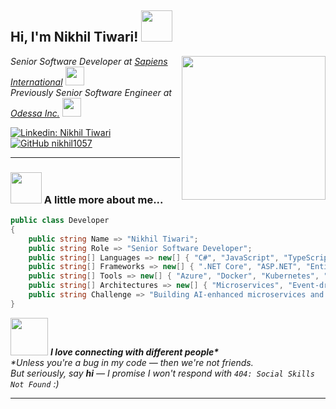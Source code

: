 <h2> Hi, I'm Nikhil Tiwari! <img src="https://media0.giphy.com/media/v1.Y2lkPTc5MGI3NjExajdsdDAza3kyb2UxaGZtazhmMWw0Y21mY2sxYnYzbHNzMjhpeng0bCZlcD12MV9pbnRlcm5hbF9naWZfYnlfaWQmY3Q9cw/TyjVA0RKyHznHqiTD1/giphy.gif" width="50"></h2>
<img align='right' src="https://media0.giphy.com/media/v1.Y2lkPTc5MGI3NjExc3l4czJwbGVqNGJ4a3VwY3dvODhkeXdoYWM1M2wzNGJyOHR4YTl0ZiZlcD12MV9pbnRlcm5hbF9naWZfYnlfaWQmY3Q9cw/Oj25fisQ3zhukVWY96/giphy.gif" width="230">

<p><em>Senior Software Developer at <a href="https://www.sapiens.com/">Sapiens International</a> <img src="https://media4.giphy.com/media/v1.Y2lkPTc5MGI3NjExeXdsbm1hdWtiajNyOW5vYnptY2pob2tvMWRoYWx5d2F1amFpOGxkeSZlcD12MV9pbnRlcm5hbF9naWZfYnlfaWQmY3Q9cw/2DMN31jEeBLVJQGXz6/giphy.gif" width="30"></br>Previously Senior Software Engineer at <a href="https://www.odessainc.com/">Odessa Inc.</a> <img src="https://media.giphy.com/media/WUlplcMpOCEmTGBtBW/giphy.gif" width="30"></em></p>

[![Linkedin: Nikhil Tiwari](https://img.shields.io/badge/-yourname-blue?style=flat-square&logo=Linkedin&logoColor=white&link=https://www.linkedin.com/in/yourname/)](https://www.linkedin.com/in/nikhiltiwari1057/)
[![GitHub nikhil1057](https://img.shields.io/github/followers/yourhandle?label=follow&style=social)](https://github.com/nikhil1057)

---

### <img src="https://media.giphy.com/media/VgCDAzcKvsR6OM0uWg/giphy.gif" width="50"> A little more about me...

```csharp
public class Developer
{
    public string Name => "Nikhil Tiwari";
    public string Role => "Senior Software Developer";
    public string[] Languages => new[] { "C#", "JavaScript", "TypeScript", "SQL" };
    public string[] Frameworks => new[] { ".NET Core", "ASP.NET", "Entity Framework", "Angular" };
    public string[] Tools => new[] { "Azure", "Docker", "Kubernetes", "Redis", "RabbitMQ", "GitHub Actions" };
    public string[] Architectures => new[] { "Microservices", "Event-driven", "CQRS", "Clean Architecture" };
    public string Challenge => "Building AI-enhanced microservices and gamified platforms for learning.";
}

```

<img src="https://media.giphy.com/media/LnQjpWaON8nhr21vNW/giphy.gif" width="60"> <em><b>I love connecting with different people*</b>  
*Unless you're a bug in my code — then we're not friends.  
But seriously, say <b>hi</b> — I promise I won't respond with `404: Social Skills Not Found` :)</em>

---
